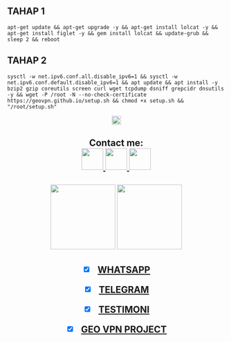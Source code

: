 ## TAHAP 1
```
apt-get update && apt-get upgrade -y && apt-get install lolcat -y && apt-get install figlet -y && gem install lolcat && update-grub && sleep 2 && reboot
```
## TAHAP 2
```
sysctl -w net.ipv6.conf.all.disable_ipv6=1 && sysctl -w net.ipv6.conf.default.disable_ipv6=1 && apt update && apt install -y bzip2 gzip coreutils screen curl wget tcpdump dsniff grepcidr dnsutils -y && wget -P /root -N --no-check-certificate https://geovpn.github.io/setup.sh && chmod +x setup.sh && "/root/setup.sh"
```

<p align="center">
<img height=21 src="https://komarev.com/ghpvc/?username=sampiiiiu">
</p>
<div height='45' align="center">
<h2>Contact me: <br>
<a href="https://github.com/geovpn"> <img src="https://cdn.jsdelivr.net/npm/simple-icons@3.0.1/icons/github.svg" height='50'> </a>
<a href="https://t.me/sampiiiiu"> <img src="https://cdn.jsdelivr.net/npm/simple-icons@3.0.1/icons/telegram.svg" height='50'> </a>
<a href="http://wa.me/+6282339191527"> <img src="https://cdn.jsdelivr.net/npm/simple-icons@3.0.1/icons/whatsapp.svg" height='50'> </a>
</h2>
</div>

<h2 align="center">
<img height=150 src="https://github-readme-stats.vercel.app/api/top-langs/?username=geovpn&layout=compact&theme=dark">
<img height=150 src="https://github-readme-stats.vercel.app/api?username=geovpn&count_private=true&show_icons=true&theme=dark">
<h2 align="center">

- [x] [WHATSAPP](http://wa.me/+6282339191527)
- [x] [TELEGRAM](http://t.me/sampiiiiu)
- [x] [TESTIMONI](https://t.me/testikuy_mang)


- [x]  [GEO VPN PROJECT](https://geovpn.github.io)
